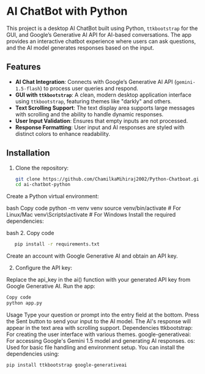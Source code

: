 # AI ChatBot with Python

This project is a desktop AI ChatBot built using Python, `ttkbootstrap` for the GUI, and Google’s Generative AI API for AI-based conversations. The app provides an interactive chatbot experience where users can ask questions, and the AI model generates responses based on the input.

## Features
- **AI Chat Integration**: Connects with Google’s Generative AI API (`gemini-1.5-flash`) to process user queries and respond.
- **GUI with `ttkbootstrap`**: A clean, modern desktop application interface using `ttkbootstrap`, featuring themes like "darkly" and others.
- **Text Scrolling Support**: The text display area supports large messages with scrolling and the ability to handle dynamic responses.
- **User Input Validation**: Ensures that empty inputs are not processed.
- **Response Formatting**: User input and AI responses are styled with distinct colors to enhance readability.

## Installation

1. Clone the repository:

   ```bash
   git clone https://github.com/ChamilkaMihiraj2002/Python-Chatboat.git
   cd ai-chatbot-python
Create a Python virtual environment:

bash
Copy code
python -m venv venv
source venv/bin/activate  # For Linux/Mac
venv\Scripts\activate     # For Windows
Install the required dependencies:

bash
2. Copy code
```bash
   pip install -r requirements.txt
```
Create an account with Google Generative AI and obtain an API key.

2. Configure the API key:

Replace the api_key in the ai() function with your generated API key from Google Generative AI.
Run the app:

```bash
Copy code
python app.py
```

Usage
Type your question or prompt into the entry field at the bottom.
Press the Sent button to send your input to the AI model.
The AI's response will appear in the text area with scrolling support.
Dependencies
ttkbootstrap: For creating the user interface with various themes.
google-generativeai: For accessing Google's Gemini 1.5 model and generating AI responses.
os: Used for basic file handling and environment setup.
You can install the dependencies using:

```bash
pip install ttkbootstrap google-generativeai
```








